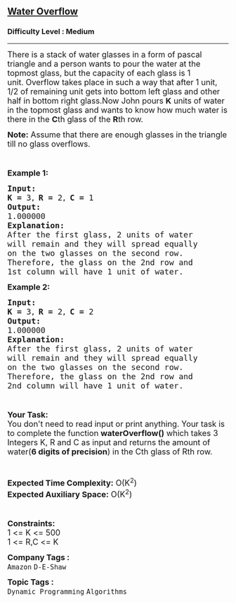 <h2><a href="https://www.geeksforgeeks.org/problems/champagne-overflow2636/1?page=3&company=D-E-Shaw&sortBy=accuracy">Water Overflow</a></h2><h3>Difficulty Level : Medium</h3><hr><div class="problems_problem_content__Xm_eO"><p><span style="font-size: 18px;">There is a stack of water glasses in a form of pascal triangle and a person&nbsp;wants to pour the water at the topmost glass, but the capacity of each glass is 1 unit.&nbsp;Overflow takes place in such a way that after 1 unit, 1/2 of remaining unit gets into bottom left glass and other half in bottom right glass.Now John pours <strong>K</strong> units of water in the topmost glass and wants to know how much water is there in the <strong>C</strong>th glass of the <strong>R</strong>th row.</span></p>
<p><span style="font-size: 18px;"><strong>Note:</strong> Assume that there are enough glasses in the triangle till no glass overflows.</span></p>
<p>&nbsp;</p>
<p><span style="font-size: 18px;"><strong>Example 1:</strong></span></p>
<pre><span style="font-size: 18px;"><strong>Input:</strong></span>
<span style="font-size: 18px;"><strong>K = </strong>3</span><strong>, </strong><span style="font-size: 18px;"><strong>R = </strong>2</span><strong>, </strong><span style="font-size: 18px;"><strong>C = </strong>1</span>
<span style="font-size: 18px;"><strong>Output:</strong></span>
<span style="font-size: 18px;">1.000000</span>
<span style="font-size: 18px;"><strong>Explanation:</strong></span>
<span style="font-size: 18px;">After the first glass, 2 units of water
will remain and they will spread equally
on the two glasses on the second row.
Therefore, the glass on the 2nd row and
1st column will have 1 unit of water.</span></pre>
<p><span style="font-size: 18px;"><strong>Example 2:</strong></span></p>
<pre><span style="font-size: 18px;"><strong>Input:</strong></span>
<span style="font-size: 18px;"><strong>K = </strong>3</span><strong>, </strong><span style="font-size: 18px;"><strong>R = </strong>2</span><strong>, </strong><span style="font-size: 18px;"><strong>C = </strong>2</span>
<span style="font-size: 18px;"><strong>Output:</strong></span>
<span style="font-size: 18px;">1.000000</span>
<span style="font-size: 18px;"><strong>Explanation:</strong></span>
<span style="font-size: 18px;">After the first glass, 2 units of water
will remain and they will spread equally
on the two glasses on the second row.
Therefore, the glass on the 2nd row and
2nd column will have 1 unit of water.</span></pre>
<p>&nbsp;</p>
<p><span style="font-size: 18px;"><strong>Your Task:</strong><br>You don't need to read input or print anything. Your task is to complete the function <strong>waterOverflow()</strong> which takes 3 Integers K, R and C as input and returns the amount of water(<strong>6 digits of precision</strong>) in the Cth glass of Rth row.</span></p>
<p>&nbsp;</p>
<p><span style="font-size: 18px;"><strong>Expected Time Complexity:</strong> O(K<sup>2</sup>)<br><strong>Expected Auxiliary Space:</strong> O(K<sup>2</sup>)</span></p>
<p>&nbsp;</p>
<p><span style="font-size: 18px;"><strong>Constraints:</strong></span><br><span style="font-size: 18px;">1 &lt;= K &lt;= 500<br>1 &lt;= R,C &lt;= K</span></p></div><p><span style=font-size:18px><strong>Company Tags : </strong><br><code>Amazon</code>&nbsp;<code>D-E-Shaw</code>&nbsp;<br><p><span style=font-size:18px><strong>Topic Tags : </strong><br><code>Dynamic Programming</code>&nbsp;<code>Algorithms</code>&nbsp;